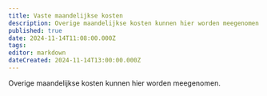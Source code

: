 ```yaml
---
title: Vaste maandelijkse kosten
description: Overige maandelijkse kosten kunnen hier worden meegenomen
published: true
date: 2024-11-14T11:08:00.000Z
tags: 
editor: markdown
dateCreated: 2024-11-14T13:00:00.000Z
---
```


Overige maandelijkse kosten kunnen hier worden meegenomen.